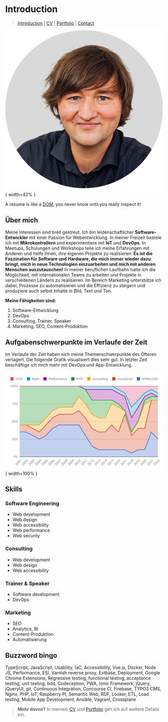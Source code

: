 # Introduction

> [Introduction](./0-introduction.md) | [CV](./1-curriculum-vitae.md) | [Portfolio](./2-portfolio.md) | [Contact](3-contact.md)

![REPLACE_NAME](Media/andrelademann.png){ width=42% }

A resume is like a [DOM](https://developer.mozilla.org/en-US/docs/Web/API/Document_Object_Model/Introduction), you never know until you really inspect it!


## Über mich

Meine Interessen sind breit gestreut. Ich bin leidenschaftlicher **Software-Entwickler** mit einer Passion für Webentwicklung.
In meiner Freizeit bastele ich mit **Mikrokontrollern** und experimentiere mit **IoT** und **DevOps**.
In Meetups, Schulungen und Workshops teile ich meine Erfahrungen mit Anderen und helfe ihnen,
ihre eigenen Projekte zu realisieren.
**Es ist die Faszination für Software und Hardware, die mich immer wieder dazu bringt, mich in neue Technologien
einzuarbeiten und mich mit anderen Menschen auszutauschen!** In meiner beruflichen Laufbahn hatte ich die Möglichkeit,
mit internationalen Teams zu arbeiten und Projekte in verschiedenen Ländern zu realisieren.
Im Bereich Marketing unterstütze ich dabei, Prozesse zu automatisieren und die Effizienz zu steigern und
produziere auch selbst Inhalte in Bild, Text und Ton.

**Meine Fähigkeiten sind:**
1. Software-Entwicklung
2. DevOps
3. Consulting, Trainer, Speaker
4. Marketing, SEO, Content-Produktion


## Aufgabenschwerpunkte im Verlaufe der Zeit

Im Verlaufe der Zeit haben sich meine Themenschwerpunkte des Öfteren verlagert.
Die folgende Grafik visualisiert dies sehr gut.
In letzter Zeit beschäftige ich mich mehr mit DevOps und App-Entwicklung.

![Fokus-Schwerkunkte im Laufe der Zeit](Media/knowledge-focus-timeline.svg "Knowledge focus timeline"){ width=100% }

## Skills

### Software Engineering

- Web development
- Web design
- Web accessibility
- Web performance
- Web security

### Consulting

- Web development
- Web design
- Web accessibility

### Trainer & Speaker

- Software development
- DevOps

### Marketing

- SEO
- Analytics, BI
- Content-Produktion
- Automatisierung

## Buzzword bingo

TypeScript, JavaScript, Usability, IaC, Accessibility, Vue.js, Docker, Node JS, Performance, ESI, Varnish reverse proxy, Extbase, Deployment, Google Chrome Extensions, Regressive testing, functional testing, acceptance testing, unit testing, bdd, Codeception, PWA, Ionic Framework, jQuery, jQueryUI, git, Continuous Integration, Concourse CI, Firebase, TYPO3 CMS, Nginx, PHP, IoT, Raspberry PI,
Semantic Web, RDF, Looker, ETL, Load testing, Mobile App Development, Ansible, Vagrant, Crossplane

> **Mehr davon?** In meinem [CV](./1-curiculum-vitae.md) und [Portfolio](./2-portfolio.md) geh ich auf weitere Details ein.

